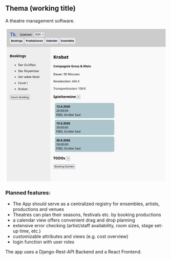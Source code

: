 ## Thema (working title)

A theatre management software.

<img src="images/app_screenshot01.jpg" alt="app screenshot" width="600"/>

### Planned features:

- The App should serve as a centralized registry for ensembles, artists, productions and venues
- Theatres can plan their seasons, festivals etc. by booking productions
- a calendar view offers convenient drag and drop planning
- extensive error checking (artist/staff availability, room sizes, stage set-up time, etc.)
- customizable attributes and views (e.g. cost overview)
- login function with user roles

The app uses a Django-Rest-API Backend and a React Frontend.
